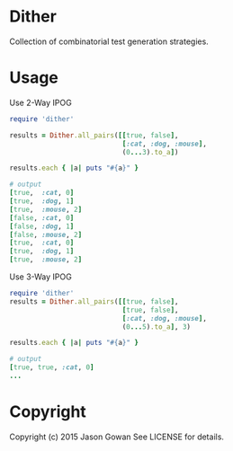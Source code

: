 # Dither
Collection of combinatorial test generation strategies.

# Usage

Use 2-Way IPOG
```ruby
require 'dither'

results = Dither.all_pairs([[true, false],
                            [:cat, :dog, :mouse],
                            (0...3).to_a])

results.each { |a| puts "#{a}" }

# output
[true,  :cat, 0]
[true,  :dog, 1]
[true,  :mouse, 2]
[false, :cat, 0]
[false, :dog, 1]
[false, :mouse, 2]
[true,  :cat, 0]
[true,  :dog, 1]
[true,  :mouse, 2]
```

Use 3-Way IPOG
```ruby
require 'dither'
results = Dither.all_pairs([[true, false],
                            [true, false],
                            [:cat, :dog, :mouse],
                            (0...5).to_a], 3)

results.each { |a| puts "#{a}" }

# output
[true, true, :cat, 0]
...
```

# Copyright
Copyright (c) 2015 Jason Gowan See LICENSE for details.

